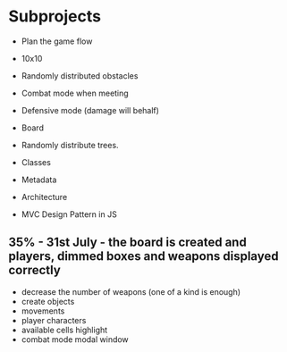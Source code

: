 # Subprojects

- Plan the game flow
- 10x10
- Randomly distributed obstacles
- Combat mode when meeting
- Defensive mode (damage will behalf)
- Board
- Randomly distribute trees.

- Classes
- Metadata
- Architecture
- MVC Design Pattern in JS

## 35% - 31st July - the board is created and players, dimmed boxes and weapons displayed correctly

- decrease the number of weapons (one of a kind is enough)
- create objects
- movements
- player characters
- available cells highlight
- combat mode modal window
